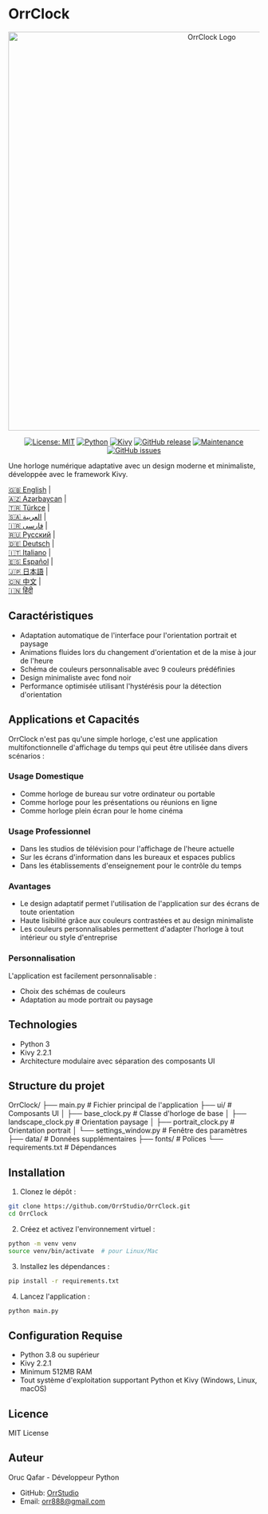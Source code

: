 # OrrClock

<div align="center">
  <img src="https://github.com/user-attachments/assets/83289c8e-472e-44d9-8bc7-eb27bec46763" alt="OrrClock Logo" width="800"/>
</div>

<div align="center">
  
[![License: MIT](https://img.shields.io/badge/License-MIT-yellow.svg)](https://opensource.org/licenses/MIT)
[![Python](https://img.shields.io/badge/Python-3.8%2B-blue)](https://www.python.org/)
[![Kivy](https://img.shields.io/badge/Kivy-2.2.1-brightgreen)](https://kivy.org/)
[![GitHub release](https://img.shields.io/badge/Release-v1.0.0-blue)](https://github.com/OrrStudio/OrrClock/releases)
[![Maintenance](https://img.shields.io/badge/Maintained%3F-yes-green.svg)](https://github.com/OrrStudio/OrrClock/graphs/commit-activity)
[![GitHub issues](https://img.shields.io/github/issues/OrrStudio/OrrClock)](https://github.com/OrrStudio/OrrClock/issues)

</div>

Une horloge numérique adaptative avec un design moderne et minimaliste, développée avec le framework Kivy.

[🇬🇧 English](../README.md) |  
[🇦🇿 Azərbaycan](README.az.md) |  
[🇹🇷 Türkçe](README.tr.md) |  
[🇸🇦 العربية](README.ar.md) |  
[🇮🇷 فارسی](README.fa.md) |  
[🇷🇺 Русский](README.ru.md) |  
[🇩🇪 Deutsch](README.de.md) |  
[🇮🇹 Italiano](README.it.md) |  
[🇪🇸 Español](README.es.md) |  
[🇯🇵 日本語](README.ja.md) |  
[🇨🇳 中文](README.zh.md) |  
[🇮🇳 हिंदी](README.hi.md)

## Caractéristiques

- Adaptation automatique de l'interface pour l'orientation portrait et paysage
- Animations fluides lors du changement d'orientation et de la mise à jour de l'heure
- Schéma de couleurs personnalisable avec 9 couleurs prédéfinies
- Design minimaliste avec fond noir
- Performance optimisée utilisant l'hystérésis pour la détection d'orientation

## Applications et Capacités

OrrClock n'est pas qu'une simple horloge, c'est une application multifonctionnelle d'affichage du temps qui peut être utilisée dans divers scénarios :

### Usage Domestique
- Comme horloge de bureau sur votre ordinateur ou portable
- Comme horloge pour les présentations ou réunions en ligne
- Comme horloge plein écran pour le home cinéma

### Usage Professionnel
- Dans les studios de télévision pour l'affichage de l'heure actuelle
- Sur les écrans d'information dans les bureaux et espaces publics
- Dans les établissements d'enseignement pour le contrôle du temps

### Avantages
- Le design adaptatif permet l'utilisation de l'application sur des écrans de toute orientation
- Haute lisibilité grâce aux couleurs contrastées et au design minimaliste
- Les couleurs personnalisables permettent d'adapter l'horloge à tout intérieur ou style d'entreprise

### Personnalisation
L'application est facilement personnalisable :
- Choix des schémas de couleurs
- Adaptation au mode portrait ou paysage

## Technologies

- Python 3
- Kivy 2.2.1
- Architecture modulaire avec séparation des composants UI

## Structure du projet

OrrClock/
├── main.py                 # Fichier principal de l'application
├── ui/                     # Composants UI
│   ├── base_clock.py       # Classe d'horloge de base
│   ├── landscape_clock.py  # Orientation paysage
│   ├── portrait_clock.py   # Orientation portrait
│   └── settings_window.py  # Fenêtre des paramètres
├── data/                   # Données supplémentaires
├── fonts/                  # Polices
└── requirements.txt        # Dépendances

## Installation

1. Clonez le dépôt :
```bash
git clone https://github.com/OrrStudio/OrrClock.git
cd OrrClock
```

2. Créez et activez l'environnement virtuel :
```bash
python -m venv venv
source venv/bin/activate  # pour Linux/Mac
```

3. Installez les dépendances :
```bash
pip install -r requirements.txt
```

4. Lancez l'application :
```bash
python main.py
```

## Configuration Requise

- Python 3.8 ou supérieur
- Kivy 2.2.1
- Minimum 512MB RAM
- Tout système d'exploitation supportant Python et Kivy (Windows, Linux, macOS)

## Licence

MIT License

## Auteur

Oruc Qafar - Développeur Python
- GitHub: [OrrStudio](https://github.com/OrrStudio)
- Email: orr888@gmail.com
